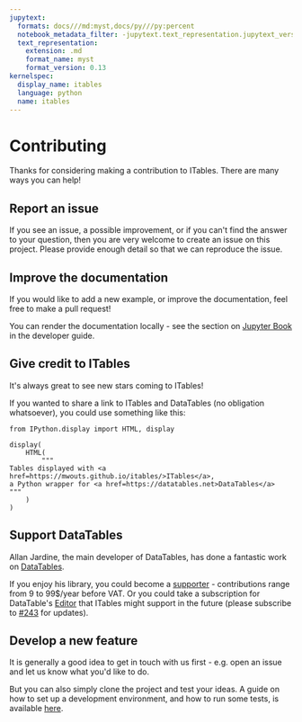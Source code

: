 ```yaml
---
jupytext:
  formats: docs///md:myst,docs/py///py:percent
  notebook_metadata_filter: -jupytext.text_representation.jupytext_version
  text_representation:
    extension: .md
    format_name: myst
    format_version: 0.13
kernelspec:
  display_name: itables
  language: python
  name: itables
---
```


# Contributing

Thanks for considering making a contribution to ITables. There are
many ways you can help!

## Report an issue

If you see an issue, a possible improvement, or if you can't find
the answer to your question, then you are very welcome to create
an issue on this project. Please provide enough detail so that
we can reproduce the issue.

## Improve the documentation

If you would like to add a new example,
or improve the documentation, feel free to make a pull request!

You can render the documentation locally - see the section on
[Jupyter Book](developing.md#jupyter-book) in the developer guide.

## Give credit to ITables

It's always great to see new stars coming to ITables! <a class="github-button" href="https://github.com/mwouts/itables" data-icon="octicon-star" data-show-count="true"></a>
<script src="https://buttons.github.io/buttons.js"></script>

If you wanted to share a link to ITables and DataTables (no obligation whatsoever), you could use something like this:

```{code-cell} ipython3
from IPython.display import HTML, display

display(
    HTML(
        """
Tables displayed with <a href=https://mwouts.github.io/itables/>ITables</a>,
a Python wrapper for <a href=https://datatables.net>DataTables</a>
"""
    )
)
```

## Support DataTables

Allan Jardine, the main developer of DataTables, has done a fantastic work on [DataTables](https://datatables.net/).

If you enjoy his library, you could become a
[supporter](https://datatables.net/supporters/) -
contributions range from 9 to 99$/year before VAT.
Or you could take a subscription for DataTable's [Editor](https://editor.datatables.net)
that ITables might support in the future (please subscribe to [#243](https://github.com/mwouts/itables/issues/243) for updates).

## Develop a new feature

It is generally a good idea to get in touch with us first - e.g.
open an issue and let us know what you'd like to do.

But you can also simply clone the project and test your ideas.
A guide on how to set up a development environment, and how to
run some tests, is available [here](developing.md).
